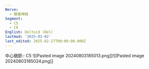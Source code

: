 ```yaml
---
Nerve:
  - 腋窩神経
Segment:
  - C5
  - C6
English: Deltoid (Del)
lastmod: '2025-03-02'
last_edited: 2025-02-27T00:00:00.000Z
---
```


中心髄節:: C5
![[Pasted image 20240803185013.png]]![[Pasted image 20240803185024.png]]

